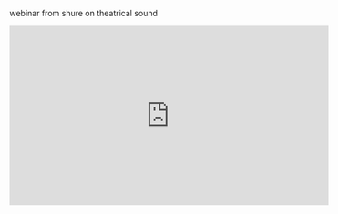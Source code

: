 


webinar from shure on theatrical sound
<iframe width="560" height="315" src="https://www.youtube.com/embed/SKYmDeXYCmM" frameborder="0" allow="accelerometer; autoplay; encrypted-media; gyroscope; picture-in-picture" allowfullscreen></iframe>

